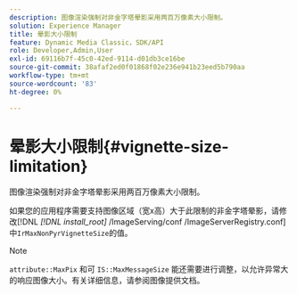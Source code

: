 ```yaml
---
description: 图像渲染强制对非金字塔晕影采用两百万像素大小限制。
solution: Experience Manager
title: 晕影大小限制
feature: Dynamic Media Classic，SDK/API
role: Developer,Admin,User
exl-id: 69116b7f-45c0-42ed-9114-d01db3ce16be
source-git-commit: 38afaf2ed0f01868f02e236e941b23eed5b790aa
workflow-type: tm+mt
source-wordcount: '83'
ht-degree: 0%

---
```


# 晕影大小限制{#vignette-size-limitation}

图像渲染强制对非金字塔晕影采用两百万像素大小限制。

如果您的应用程序需要支持图像区域（宽x高）大于此限制的非金字塔晕影，请修改[!DNL *[!DNL install_root]* /ImageServing/conf /ImageServerRegistry.conf]中`IrMaxNonPyrVignetteSize`的值。

>[!NOTE]
>
>`attribute::MaxPix` 和可 `IS::MaxMessageSize` 能还需要进行调整，以允许异常大的响应图像大小。有关详细信息，请参阅图像提供文档。
